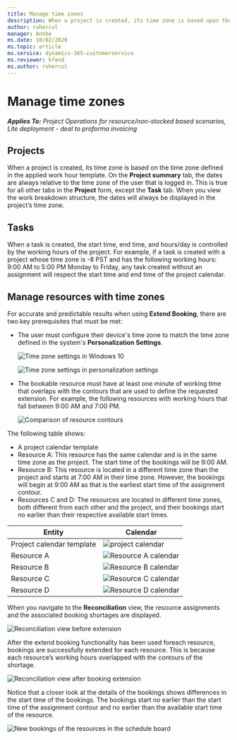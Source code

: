 ```yaml
---
title: Manage time zones
description: When a project is created, its time zone is based upon the time zone defined in the work hour template applied.
author: ruhercul
manager: Annbe
ms.date: 10/02/2020
ms.topic: article
ms.service: dynamics-365-customerservice
ms.reviewer: kfend 
ms.author: ruhercul
---
```


# Manage time zones

_**Applies To:** Project Operations for resource/non-stocked based scenarios, Lite deployment - deal to proforma invoicing_


## Projects

When a project is created, its time zone is based on the time zone defined in the applied work hour template. On the **Project summary** tab, the dates are always relative to the time zone of the user that is logged in. This is true for all other tabs in the **Project** form, except the **Task** tab. When you view the work breakdown structure, the dates will always be displayed in the project’s time zone.

## Tasks

When a task is created, the start time, end time, and hours/day is controlled by the working hours of the project. For example, if a task is created with a project whose time zone is -8 PST and has the following working hours: 9:00 AM to 5:00 PM Monday to Friday, any task created without an assignment will respect the start time and end time of the project calendar.

## Manage resources with time zones

For accurate and predictable results when using **Extend Booking**, there are two key prerequisites that must be met:  

- The user must configure their device's time zone to match the time zone defined in the system's **Personalization Settings**.
 
  ![Time zone settings in Windows 10](media/reconcile-assignments-03.png)

  ![Time zone settings in personalization settings](media/reconcile-assignments-04.png)
 
- The bookable resource must have at least one minute of working time that overlaps with the contours that are used to define the requested extension. For example, the following resources with working hours that fall between 9:00 AM and 7:00 PM. 

  ![Comparison of resource contours](media/reconcile-assignments-05.png)

The following table shows:

- A project calendar template
- Resource A: This resource has the same calendar and is in the same time zone as the project. The start time of the bookings will be 9:00 AM.
- Resource B: This resource is located in a different time zone than the project and starts at 7:00 AM in their time zone. However, the bookings will begin at 9:00 AM as that is the earliest start time of the assignment contour.
- Resources C and D: The resources are located in different time zones, both different from each other and the project, and their bookings start no earlier than their respective available start times.

|Entity  |Calendar  |
|-|-|
|Project calendar template   | ![project calendar](media/reconcile-assignments-06.png) |
|Resource A  | ![Resource A calendar](media/reconcile-assignments-06.png) |
|Resource B  |  ![Resource B calendar](media/reconcile-assignments-07.png) |
|Resource C  |  ![Resource C calendar](media/reconcile-assignments-08.png) |
|Resource D  | ![Resource D calendar](media/reconcile-assignments-09.png)  |
 
When you navigate to the **Reconciliation** view, the resource assignments and the associated booking shortages are displayed.

![Reconciliation view before extension](media/reconcile-assignments-10.png)

After the extend booking functionality has been used foreach resource, bookings are successfully extended for each resource. This is because each resource’s working hours overlapped with the contours of the shortage.

![Reconciliation view after booking extension](media/reconcile-assignments-11.png) 

Notice that a closer look at the details of the bookings shows differences in the start time of the bookings. The bookings start no earlier than the start time of the assignment contour and no earlier than the available start time of the resource.

![New bookings of the resources in the schedule board](media/reconcile-assignments-12.png)
